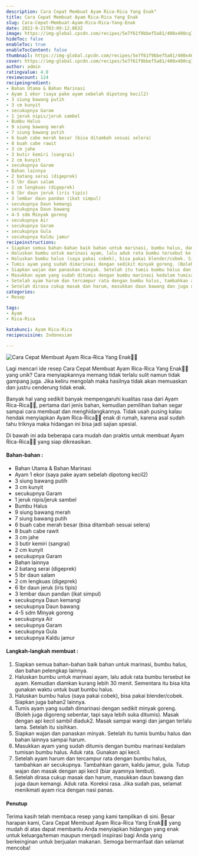 ```yaml
---
description: Cara Cepat Membuat Ayam Rica-Rica Yang Enak"
title: Cara Cepat Membuat Ayam Rica-Rica Yang Enak
slug: Cara-Cepat-Membuat-Ayam-Rica-Rica-Yang-Enak
date: 2022-9-21T03:09:12.063Z
image: https://img-global.cpcdn.com/recipes/5e7f61f9bbef5a81/400x400cq70/photo.jpg
hideToc: false
enableToc: true
enableTocContent: false
thumbnail: https://img-global.cpcdn.com/recipes/5e7f61f9bbef5a81/400x400cq70/photo.jpg
cover: https://img-global.cpcdn.com/recipes/5e7f61f9bbef5a81/400x400cq70/photo.jpg
author: admin
ratingvalue: 4.8
reviewcount: 124
recipeingredient:
- Bahan Utama & Bahan Marinasi
- Ayam 1 ekor (saya pake ayam sebelah dipotong kecil2)
- 3 siung bawang putih
- 3 cm kunyit
- secukupnya Garam
- 1 jeruk nipis/jeruk sambel
- Bumbu Halus
- 9 siung bawang merah
- 7 siung bawang putih
- 6 buah cabe merah besar (bisa ditambah sesuai selera)
- 8 buah cabe rawit
- 3 cm jahe
- 3 butir kemiri (sangrai)
- 2 cm kunyit
- secukupnya Garam
- Bahan lainnya
- 2 batang serai (digeprek)
- 5 lbr daun salam
- 2 cm lengkuas (digeprek)
- 6 lbr daun jeruk (iris tipis)
- 3 lembar daun pandan (ikat simpul)
- secukupnya Daun kemangi
- secukupnya Daun bawang
- 4-5 sdm Minyak goreng
- secukupnya Air
- secukupnya Garam
- secukupnya Gula
- secukupnya Kaldu jamur
recipeinstructions:
- Siapkan semua bahan-bahan baik bahan untuk marinasi, bumbu halus, dan bahan pelengkap lainnya.
- Haluskan bumbu untuk marinasi ayam, lalu aduk rata bumbu tersebut ke ayam. Kemudian diamkan kurang lebih 30 menit. Sementara itu bisa kita gunakan waktu untuk buat bumbu halus.
- Haluskan bumbu halus (saya pakai cobek), bisa pakai blender/cobek. Siapkan juga bahan2 lainnya.
- Tumis ayam yang sudah dimarinasi dengan sedikit minyak goreng. (Boleh juga digoreng sebentar, tapi saya lebih suka ditumis). Masak dengan api kecil sambil diaduk2. Masak sampai wangi dan jangan terlalu lama. Setelah itu sisihkan.
- Siapkan wajan dan panaskan minyak. Setelah itu tumis bumbu halus dan bahan lainnya sampai harum.
- Masukkan ayam yang sudah ditumis dengan bumbu marinasi kedalam tumisan bumbu halus. Aduk rata. Gunakan api kecil.
- Setelah ayam harum dan tercampur rata dengan bumbu halus, tambahkan air secukupnya. Tambahkan garam, kaldu jamur, gula. Tutup wajan dan masak dengan api kecil (biar ayamnya lembut).
- Setelah dirasa cukup masak dan harum, masukkan daun bawang dan juga daun kemangi. Aduk rata. Koreksi rasa. Jika sudah pas, selamat menikmati ayam rica dengan nasi panas.
categories:
- Resep

tags:
- Ayam
- Rica-Rica

katakunci: Ayam Rica-Rica
recipecuisine: Indonesian

---
```


![Cara Cepat Membuat Ayam Rica-Rica Yang Enak👩‍🍳](https://img-global.cpcdn.com/recipes/5e7f61f9bbef5a81/400x400cq70/photo.jpg)

Lagi mencari ide resep Cara Cepat Membuat Ayam Rica-Rica Yang Enak👩‍🍳 yang unik? Cara menyiapkannya memang tidak terlalu sulit namun tidak gampang juga. Jika keliru mengolah maka hasilnya tidak akan memuaskan dan justru cenderung tidak enak.

Banyak hal yang sedikit banyak mempengaruhi kualitas rasa dari Ayam Rica-Rica👩‍🍳, pertama dari jenis bahan, kemudian pemilihan bahan segar sampai cara membuat dan menghidangkannya. Tidak usah pusing kalau hendak menyiapkan Ayam Rica-Rica👩‍🍳 enak di rumah, karena asal sudah tahu triknya maka hidangan ini bisa jadi sajian spesial.

Di bawah ini ada beberapa cara mudah dan praktis untuk membuat Ayam Rica-Rica👩‍🍳 yang siap dikreasikan.

<!--inarticleads1-->

#### Bahan-bahan :

- Bahan Utama & Bahan Marinasi
- Ayam 1 ekor (saya pake ayam sebelah dipotong kecil2)
- 3 siung bawang putih
- 3 cm kunyit
- secukupnya Garam
- 1 jeruk nipis/jeruk sambel
- Bumbu Halus
- 9 siung bawang merah
- 7 siung bawang putih
- 6 buah cabe merah besar (bisa ditambah sesuai selera)
- 8 buah cabe rawit
- 3 cm jahe
- 3 butir kemiri (sangrai)
- 2 cm kunyit
- secukupnya Garam
- Bahan lainnya
- 2 batang serai (digeprek)
- 5 lbr daun salam
- 2 cm lengkuas (digeprek)
- 6 lbr daun jeruk (iris tipis)
- 3 lembar daun pandan (ikat simpul)
- secukupnya Daun kemangi
- secukupnya Daun bawang
- 4-5 sdm Minyak goreng
- secukupnya Air
- secukupnya Garam
- secukupnya Gula
- secukupnya Kaldu jamur

<!--inarticleads2-->

#### Langkah-langkah membuat :

1. Siapkan semua bahan-bahan baik bahan untuk marinasi, bumbu halus, dan bahan pelengkap lainnya.
1. Haluskan bumbu untuk marinasi ayam, lalu aduk rata bumbu tersebut ke ayam. Kemudian diamkan kurang lebih 30 menit. Sementara itu bisa kita gunakan waktu untuk buat bumbu halus.
1. Haluskan bumbu halus (saya pakai cobek), bisa pakai blender/cobek. Siapkan juga bahan2 lainnya.
1. Tumis ayam yang sudah dimarinasi dengan sedikit minyak goreng. (Boleh juga digoreng sebentar, tapi saya lebih suka ditumis). Masak dengan api kecil sambil diaduk2. Masak sampai wangi dan jangan terlalu lama. Setelah itu sisihkan.
1. Siapkan wajan dan panaskan minyak. Setelah itu tumis bumbu halus dan bahan lainnya sampai harum.
1. Masukkan ayam yang sudah ditumis dengan bumbu marinasi kedalam tumisan bumbu halus. Aduk rata. Gunakan api kecil.
1. Setelah ayam harum dan tercampur rata dengan bumbu halus, tambahkan air secukupnya. Tambahkan garam, kaldu jamur, gula. Tutup wajan dan masak dengan api kecil (biar ayamnya lembut).
1. Setelah dirasa cukup masak dan harum, masukkan daun bawang dan juga daun kemangi. Aduk rata. Koreksi rasa. Jika sudah pas, selamat menikmati ayam rica dengan nasi panas.

#### Penutup

Terima kasih telah membaca resep yang kami tampilkan di sini. Besar harapan kami, Cara Cepat Membuat Ayam Rica-Rica Yang Enak👩‍🍳 yang mudah di atas dapat membantu Anda menyiapkan hidangan yang enak untuk keluarga/teman maupun menjadi inspirasi bagi Anda yang berkeinginan untuk berjualan makanan. Semoga bermanfaat dan selamat mencoba!